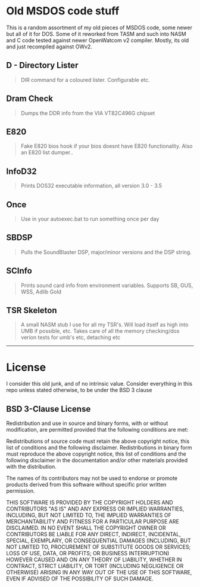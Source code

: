 # Old MSDOS code stuff
This is a random assortment of my old pieces of MSDOS code, some newer but all of it for DOS.
Some of it reworked from TASM and such into NASM and C code tested against newer OpenWatcom v2 compiler.
Mostly, its old and just recompiled against OWv2.

## D - Directory Lister
> DIR command for a coloured lister. Configurable etc.

## Dram Check
> Dumps the DDR info from the VIA VT82C496G chipset

## E820
> Fake E820 bios hook if your bios doesnt have E820 functionality.
> Also an E820 list dumper..

## InfoD32
> Prints DOS32 executable information, all version 3.0 - 3.5

## Once
> Use in your autoexec.bat to run something once per day

## SBDSP
> Pulls the SoundBlaster DSP, major/minor versions and the DSP string.

## SCInfo
> Prints sound card info from environment variables.
> Supports SB, GUS, WSS, Adlib Gold

## TSR Skeleton
> A small NASM stub I use for all my TSR's. Will load itself as high into UMB if possible, etc. Takes care of all the memory checking/dos verion tests for umb's etc, detaching etc

---

# License
I consider this old junk, and of no intrinsic value.
Consider everything in this repo unless stated otherwise, to be under the BSD 3 clause

## BSD 3-Clause License
Redistribution and use in source and binary forms, with or without modification, are permitted provided that the following conditions are met:

Redistributions of source code must retain the above copyright notice, this list of conditions and the following disclaimer.
Redistributions in binary form must reproduce the above copyright notice, this list of conditions and the following disclaimer in the documentation and/or other materials provided with the distribution.

The names of its contributors may not be used to endorse or promote products derived from this software without specific prior written permission.

THIS SOFTWARE IS PROVIDED BY THE COPYRIGHT HOLDERS AND CONTRIBUTORS "AS IS" AND ANY EXPRESS OR IMPLIED WARRANTIES, INCLUDING, BUT NOT LIMITED TO, THE IMPLIED WARRANTIES OF MERCHANTABILITY AND FITNESS FOR A PARTICULAR PURPOSE ARE DISCLAIMED. IN NO EVENT SHALL THE COPYRIGHT OWNER OR CONTRIBUTORS BE LIABLE FOR ANY DIRECT, INDIRECT, INCIDENTAL, SPECIAL, EXEMPLARY, OR CONSEQUENTIAL DAMAGES (INCLUDING, BUT NOT LIMITED TO, PROCUREMENT OF SUBSTITUTE GOODS OR SERVICES; LOSS OF USE, DATA, OR PROFITS; OR BUSINESS INTERRUPTION) HOWEVER CAUSED AND ON ANY THEORY OF LIABILITY, WHETHER IN CONTRACT, STRICT LIABILITY, OR TORT (INCLUDING NEGLIGENCE OR OTHERWISE) ARISING IN ANY WAY OUT OF THE USE OF THIS SOFTWARE, EVEN IF ADVISED OF THE POSSIBILITY OF SUCH DAMAGE.

